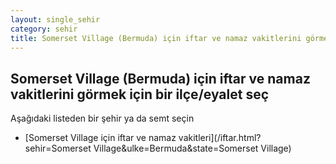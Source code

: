 ```yaml
---
layout: single_sehir
category: sehir
title: Somerset Village (Bermuda) için iftar ve namaz vakitlerini görmek için bir ilçe/eyalet seç
---
```



## Somerset Village (Bermuda) için iftar ve namaz vakitlerini görmek için bir ilçe/eyalet seç

Aşağıdaki listeden bir şehir ya da semt seçin


* [Somerset Village için iftar ve namaz vakitleri](/iftar.html?sehir=Somerset Village&ulke=Bermuda&state=Somerset Village)
